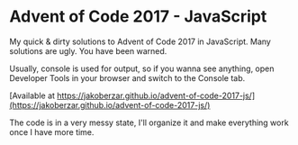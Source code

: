 # Advent of Code 2017 - JavaScript
My quick &amp; dirty solutions to Advent of Code 2017 in JavaScript. Many solutions are ugly. You have been warned.

Usually, console is used for output, so if you wanna see anything, open Developer Tools in your browser and switch to the Console tab.

[Available at https://jakoberzar.github.io/advent-of-code-2017-js/](https://jakoberzar.github.io/advent-of-code-2017-js/)

The code is in a very messy state, I'll organize it and make everything work once I have more time.